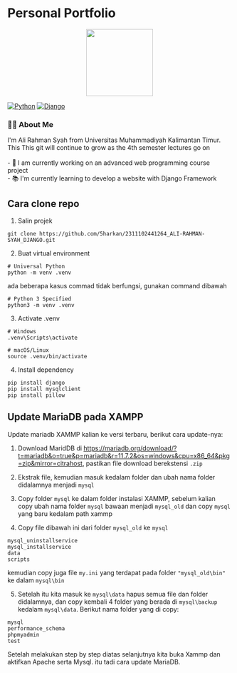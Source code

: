 
# Personal Portfolio
<div align="center">
  <img height="150" src="https://media.giphy.com/media/M9gbBd9nbDrOTu1Mqx/giphy.gif"  />
</div>

[![Python](https://img.shields.io/badge/Python-3776AB?logo=python&logoColor=fff)](#)
[![Django](https://img.shields.io/badge/Django-%23092E20.svg?logo=django&logoColor=white)](#)

<h3 align="left">👩‍💻  About Me</h3>
<p align="left">I'm Ali Rahman Syah from Universitas Muhammadiyah Kalimantan Timur. This This git will continue to grow as the 4th semester lectures go on<br><br>
- 🔭 I am currently working on an advanced web programming course project<br>
- 📚 I'm currently learning to develop a website with Django Framework<br>

## Cara clone repo

1. Salin projek

```shell
git clone https://github.com/5harkan/2311102441264_ALI-RAHMAN-SYAH_DJANGO.git
```

2. Buat virtual environment

```shell
# Universal Python
python -m venv .venv
```

ada beberapa kasus commad tidak berfungsi, gunakan command dibawah

```shell
# Python 3 Specified
python3 -m venv .venv
```

3. Activate .venv

```shell
# Windows
.venv\Scripts\activate

# macOS/Linux
source .venv/bin/activate
```

4. Install dependency

```shell
pip install django
pip install mysqlclient
pip install pillow
```

## Update MariaDB pada XAMPP

Update mariadb XAMMP kalian ke versi terbaru, berikut cara update-nya:

1. Download MaridDB di https://mariadb.org/download/?t=mariadb&o=true&p=mariadb&r=11.7.2&os=windows&cpu=x86_64&pkg=zip&mirror=citrahost, pastikan file download berekstensi ```.zip```

2. Ekstrak file, kemudian masuk kedalam folder dan ubah nama folder didalamnya menjadi ```mysql```

3. Copy folder ```mysql``` ke dalam folder instalasi XAMMP, sebelum kalian copy ubah nama folder ```mysql``` bawaan menjadi ```mysql_old``` dan copy ```mysql``` yang baru kedalam path xammp

4. Copy file dibawah ini dari folder ```mysql_old``` ke ```mysql```
```commandline
mysql_uninstallservice
mysql_installservice
data
scripts
```
kemudian copy juga file ```my.ini``` yang terdapat pada folder ```"mysql_old\bin"``` ke dalam ```mysql\bin```

5. Setelah itu kita masuk ke ```mysql\data``` hapus semua file dan folder didalamnya, dan copy kembali 4 folder yang berada di ```mysql\backup``` kedalam ```mysql\data```. Berikut nama folder yang di copy:
```commandline
mysql
performance_schema
phpmyadmin
test
```
Setelah melakukan step by step diatas selanjutnya kita buka Xammp dan aktifkan Apache serta Mysql.
itu tadi cara update MariaDB.